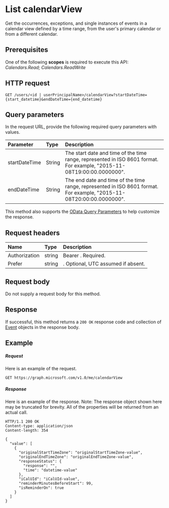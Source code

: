# List calendarView

Get the occurrences, exceptions, and single instances of events in a calendar view defined by a time range, from the user's primary calendar or from a different calendar.
## Prerequisites
One of the following **scopes** is required to execute this API:
*Calendars.Read; Calendars.ReadWrite*
## HTTP request
<!-- { "blockType": "ignored" } -->
```http
GET /users/<id | userPrincipalName>/calendarView?startDateTime={start_datetime}&endDateTime={end_datetime}
```

## Query parameters

In the request URL, provide the following required query parameters with values.

| Parameter	   | Type	|Description|
|:---------------|:--------|:----------|
|startDateTime|String|The start date and time of the time range, represented in ISO 8601 format. For example, "2015-11-08T19:00:00.0000000".|
|endDateTime|String|The end date and time of the time range, represented in ISO 8601 format. For example, "2015-11-08T20:00:00.0000000".|

This method also supports the [OData Query Parameters](http://graph.microsoft.io/docs/overview/query_parameters) to help customize the response.
## Request headers
| Name       | Type | Description|
|:-----------|:------|:----------|
| Authorization  | string  | Bearer <token>. Required. |
| Prefer | string | <Time zone>. Optional, UTC assumed if absent.|

## Request body
Do not supply a request body for this method.
## Response
If successful, this method returns a `200 OK` response code and collection of [Event](../resources/event.md) objects in the response body.
## Example
##### Request
Here is an example of the request.
<!-- {
  "blockType": "request",
  "name": "get_calendarview"
}-->
```http
GET https://graph.microsoft.com/v1.0/me/calendarView
```
##### Response
Here is an example of the response. Note: The response object shown here may be truncated for brevity. All of the properties will be returned from an actual call.
<!-- {
  "blockType": "response",
  "truncated": true,
  "@odata.type": "microsoft.graph.event",
  "isCollection": true
} -->
```http
HTTP/1.1 200 OK
Content-type: application/json
Content-length: 354

{
  "value": [
    {
      "originalStartTimeZone": "originalStartTimeZone-value",
      "originalEndTimeZone": "originalEndTimeZone-value",
      "responseStatus": {
        "response": "",
        "time": "datetime-value"
      },
      "iCalUId": "iCalUId-value",
      "reminderMinutesBeforeStart": 99,
      "isReminderOn": true
    }
  ]
}
```

<!-- uuid: 8fcb5dbc-d5aa-4681-8e31-b001d5168d79
2015-10-25 14:57:30 UTC -->
<!-- {
  "type": "#page.annotation",
  "description": "List calendarView",
  "keywords": "",
  "section": "documentation",
  "tocPath": ""
}-->


<!-- {
  "type": "#page.annotation",
  "description": "Retrieve a list of event objects.",
  "tocPath": "Outlook Calendar/calendar view",
  "apiVersion": "v1.0",
  "section": "documentation",
  "canonicalURL": ""
} -->

